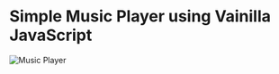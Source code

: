 # Simple Music Player using Vainilla JavaScript
<!-- Visit <a href="https://vikrant-v28.github.io/music-player/">Here</a> -->

![Music Player](https://user-images.githubusercontent.com/85709371/150833327-f0a27b5f-c280-4ed0-9d4a-0f24bf3e4d07.png)
